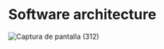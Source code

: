 # Software architecture

![Captura de pantalla (312)](https://github.com/luislopez-dev/.Net-webapp/assets/48783255/e912c4eb-eb0b-48ed-a1f8-cd3c02902490)

